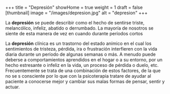 +++
title = "Depresión"
showHome = true
weight = 1
draft = false
[thumbnail]
image = "/images/depresion.jpg"
alt = "depresion"
+++

La **depresión** se puede describir como el hecho de sentirse triste, melancólico, infeliz, abatido o derrumbado. La mayoría de nosotros se siente de esta manera de vez en cuando durante períodos cortos

La **depresión** clínica es un trastorno del estado anímico en el cual los sentimientos de tristeza, pérdida, ira o frustración interfieren con la vida diaria durante un período de algunas semanas o más.
A menudo puede deberse a comportamientos aprendidos en el hogar o a su entorno, por un hecho estresante o infeliz en la vida, un proceso de pérdida o duelo, etc. Frecuentemente se trata de una combinación de estos factores, de la que no se s consciente por lo que con la psicoterapia tratare de ayudar al paciente a conocerse mejor y cambiar sus malas formas de pensar, sentir y actuar.
